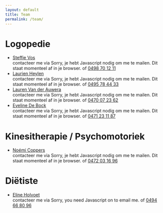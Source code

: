```yaml
---
layout: default
title: Team
permalink: /team/
---
```

# Logopedie

<ul>
<li><a href="{{ site.baseurl }}/logopedie/steffie_vos.html">Steffie Vos</a> <br> contacteer me via  <script type="text/javascript" language="javascript">
<!--
// Email obfuscator script 2.1 by Tim Williams, University of Arizona Random encryption key feature by Andrew Moulden, Site Engineering Ltd This code is freeware provided these four comment lines remain intact
// A wizard to generate this code is at http://www.jottings.com/obfuscator/
{ coded = "YG3LLJ3DfYBfqf@nfGjZJB.E3";key = "jok2xuGrKswMEZRnF31JTBDCqQfPAN95XdYcHm6SVWUtzpO8ybaLh4e7iIlv0g";shift=coded.length;link=""; for (i=0; i<coded.length; i++) {if (key.indexOf(coded.charAt(i))==-1) {ltr = coded.charAt(i);link += (ltr);} else {ltr = (key.indexOf(coded.charAt(i))-shift+key.length) % key.length;link += (key.charAt(ltr))}} document.write("<a href='mailto:"+link+"'>"+link+"</a>")}
//--></script><noscript>Sorry, je hebt Javascript nodig om me te mailen. Dit staat momenteel af in je browser.</noscript> of <a href="tel:+32498701211" itemprop="telephone">0498 70 12 11</a>
</li> 
	<li><a href="{{ site.baseurl }}/logopedie/laurien_heylen.html">Laurien Heylen</a> <br> contacteer me via  <script type="text/javascript" language="javascript">
<!--
// Email obfuscator script 2.1 by Tim Williams, University of Arizona Random encryption key feature by Andrew Moulden, Site Engineering Ltd This code is freeware provided these four comment lines remain intact
// A wizard to generate this code is at http://www.jottings.com/obfuscator/
{ coded = "yDf6eWp.wWuyWp@wUP1Dey.XU1";key = "sq3b1YecLQ8nKtJoHNEuI5xZhzaVMl2TWXrFdpSPmUiBvfRkj7wADC0yg4OG69";shift=coded.length;link=""; for (i=0; i<coded.length; i++) {if (key.indexOf(coded.charAt(i))==-1) {ltr = coded.charAt(i);link += (ltr);} else {ltr = (key.indexOf(coded.charAt(i))-shift+key.length) % key.length;link += (key.charAt(ltr))}} document.write("<a href='mailto:"+link+"'>"+link+"</a>")}
//--></script><noscript>Sorry, je hebt Javascript nodig om me te mailen. Dit staat momenteel af in je browser.</noscript> of  <a href="tel:+32495784433" itemprop="telephone">0495 78 44 33</a>
</li>
	<li><a href="{{ site.baseurl }}/logopedie/Lauren_Van_der_Auwera.html">Lauren Van der Auwera</a> <br> contacteer me via  <script type="text/javascript" language="javascript">
<!--  // Email obfuscator script 2.1 by Tim Williams, University of Arizona - Random encryption key feature coded by Andrew Moulden
// This code is freeware provided these four comment lines remain intact - A wizard to generate this code is at http://www.jottings.com/obfuscator/
{ coded = "IAb.Ob2Ltc@HfbWO.Fyf"; key = "4UcDQkRvY9MSoEumtHVl1KFaqrCIwd8jyp2fizJO3B6bnLGZTAsx50h7WPegNX";  shift=coded.length;  link="";  for (i=0; i<coded.length; i++) { if (key.indexOf(coded.charAt(i))==-1) {  ltr = coded.charAt(i);  link += (ltr);  }  else {  ltr = (key.indexOf(coded.charAt(i))-shift+key.length) % key.length;  link += (key.charAt(ltr));  }  } document.write("<a href='mailto:"+link+"'>"+link+"</a>")} //-->
</script><noscript>Sorry, je hebt Javascript nodig om me te mailen. Dit staat momenteel af in je browser.</noscript> of  
<a href="tel:+32470072362" itemprop="telephone"> 0470 07 23 62 </a> 
</li>
	<li><a href="{{ site.baseurl }}/logopedie/eveline_de_bock.html">Eveline De Bock</a> <br> contacteer me via  <script type="text/javascript" language="javascript">
<!--
// Email obfuscator script 2.1 by Tim Williams, University of Arizona Random encryption key feature coded by Andrew Moulden This code is freeware provided these four comment lines remain intact A wizard to generate this code is at http://www.jottings.com/obfuscator/
{ coded = "zAzMLUz7z0a9c@4abV5LM.9aV"; key = "LxNhQK7T01Rmqn5zvHsMtyPFcWoE43JXCGDpViUBSA8dgbjOr9Zaefw2lI6uYk"; shift=coded.length; link=""; 
  for (i=0; i<coded.length; i++) { if (key.indexOf(coded.charAt(i))==-1) { ltr = coded.charAt(i); link += (ltr); } else { ltr = (key.indexOf(coded.charAt(i))-shift+key.length) % key.length; link += (key.charAt(ltr));} }
document.write("<a href='mailto:"+link+"'>"+link+"</a>")}
//--> </script><noscript>Sorry, je hebt Javascript nodig om me te mailen. Dit staat momenteel af in je browser.</noscript> of <a href="tel:+32471231187" itemprop="telephone">0471 23 11 87</a></li>
</ul>

# Kinesitherapie / Psychomotoriek

<ul>
    <li><a href="{{ site.baseurl }}/kinesitherapie/noemi_coppers">Noémi Coppers</a> <br> contacteer me via  <script type="text/javascript" language="javascript">
<!--
// Email obfuscator script 2.1 by Tim Williams, University of Arizona Random encryption key feature by Andrewlink+ Moulden, Site Engineering Ltd This code is freeware provided these four comment lines remain intact A wizard to generate this code is at http://www.jottings.com/obfuscator/
{ coded = "1eawV.oehhaxk@3w4Vy.oew" ;key = "Usnb93Y5Ro7OjdKp4fLrlvJAk18PHBGZeiF0EmhCWDxygzSqcQuXNM2aVIt6wT";shift=coded.length;link="";for (i=0; i<coded.length; i++) {if (key.indexOf(coded.charAt(i))==-1) {ltr = coded.charAt(i);link += (ltr);}else {ltr = (key.indexOf(coded.charAt(i))-shift+key.length) % key.length;link += (key.charAt(ltr))}}document.write("<a href='mailto:"+link+"'>"+link+"</a>")}
//--></script><noscript>Sorry, je hebt Javascript nodig om me te mailen. Dit staat momenteel af in je browser.</noscript> of  <a href="tel:+32472031696" itemprop="telephone">0472 03 16 96</a>
</li>
</ul>


# Diëtiste

<ul>
	<li><a href="{{ site.baseurl }}/dietetiek/eline_holvoet.html">Eline Holvoet</a><br> contacteer me via  <script type="text/javascript" language="javascript"><!-- // Email obfuscator script 2.1 by Tim Williams, University of Arizona Random encryption key feature by Andrew Moulden, Site Engineering Ltd This code is freeware provided these four comment lines remain intact A wizard to generate this code is at http://www.jottings.com/obfuscator/
{ coded = "p6RX6xXR.Rb6QR@XRbRQRX.BR"; key = "VEUxKpMY49DfktyZuR1hWTibQG5JvNazwLrAP7X2sFd03Sc6Bom8jgeHIOCqln"; shift=coded.length; link=""; for (i=0; i<coded.length; i++) { if (key.indexOf(coded.charAt(i))==-1) { ltr = coded.charAt(i); link += (ltr); } else {  ltr = (key.indexOf(coded.charAt(i))-shift+key.length) % key.length; link += (key.charAt(ltr));}}document.write("<a href='mailto:"+link+"'>"+link+"</a>")} //-->
</script><noscript>Sorry, you need Javascript on to email me.</noscript> of  <a href="tel:+32494668096" itemprop="telephone">0494 66 80 96</a>
</li>
</ul>

